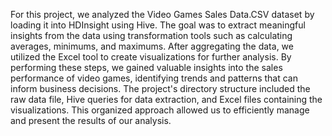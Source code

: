 For this project, we analyzed the Video Games Sales Data.CSV dataset by loading it into HDInsight using Hive. The goal was to extract meaningful insights from the data using transformation tools such as calculating averages, minimums, and maximums. After aggregating the data, we utilized the Excel tool to create visualizations for further analysis. By performing these steps, we gained valuable insights into the sales performance of video games, identifying trends and patterns that can inform business decisions. The project's directory structure included the raw data file, Hive queries for data extraction, and Excel files containing the visualizations. This organized approach allowed us to efficiently manage and present the results of our analysis.

